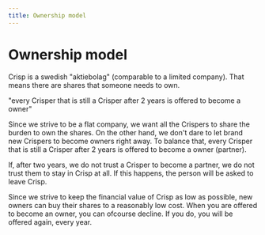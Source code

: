 ```yaml
---
title: Ownership model
---
```



# Ownership model
Crisp is a swedish "aktiebolag" (comparable to a limited company). That means there are shares that someone needs to own.

"every Crisper that is still a Crisper after 2 years is offered to become a owner"

Since we strive to be a flat company, we want all the Crispers to share the burden to own the shares. On the other hand, we don't dare to let brand new Crispers to become owners right away. To balance that, every Crisper that is still a Crisper after 2 years is offered to become a owner (partner).

If, after two years, we do not trust a Crisper to become a partner, we do not trust them to stay in Crisp at all. If this happens, the person will be asked to leave Crisp.

Since we strive to keep the financial value of Crisp as low as possible, new owners can buy their shares to a reasonably low cost. When you are offered to become an owner, you can ofcourse decline. If you do, you will be offered again, every year.
